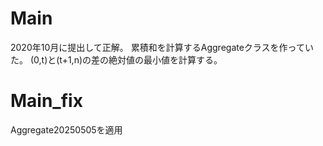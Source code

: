 # Main
2020年10月に提出して正解。
累積和を計算するAggregateクラスを作っていた。
(0,t)と(t+1,n)の差の絶対値の最小値を計算する。

# Main\_fix
Aggregate20250505を適用

